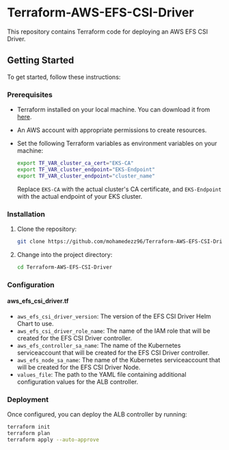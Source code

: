 # Terraform-AWS-EFS-CSI-Driver
This repository contains Terraform code for deploying an AWS EFS CSI Driver.

## Getting Started

To get started, follow these instructions:

### Prerequisites

- Terraform installed on your local machine. You can download it from [here](https://www.terraform.io/downloads.html).
- An AWS account with appropriate permissions to create resources.
- Set the following Terraform variables as environment variables on your machine:

    ```bash
    export TF_VAR_cluster_ca_cert="EKS-CA"
    export TF_VAR_cluster_endpoint="EKS-Endpoint"
    export TF_VAR_cluster_endpoint="cluster_name"
    ```

    Replace `EKS-CA` with the actual cluster's CA certificate, and `EKS-Endpoint` with the actual endpoint of your EKS cluster.

### Installation

1. Clone the repository:

    ```bash
    git clone https://github.com/mohamedezz96/Terraform-AWS-EFS-CSI-Driver.git
    ```
2. Change into the project directory:

    ```bash
    cd Terraform-AWS-EFS-CSI-Driver
    ```
### Configuration
#### aws_efs_csi_driver.tf
- `aws_efs_csi_driver_version`: The version of the EFS CSI Driver Helm Chart to use.
- `aws_efs_csi_driver_role_name`: The name of the IAM role that will be created for the EFS CSI Driver controller.
- `aws_efs_controller_sa_name`: The name of the Kubernetes serviceaccount that will be created for the EFS CSI Driver controller.
- `aws_efs_node_sa_name`: The name of the Kubernetes serviceaccount that will be created for the EFS CSI Driver Node.
- `values_file`: The path to the YAML file containing additional configuration values for the ALB controller.

### Deployment

Once configured, you can deploy the ALB controller by running:

```bash
terraform init
terraform plan
terraform apply --auto-approve
```




